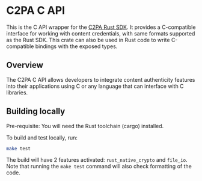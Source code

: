 # C2PA C API

This is the C API wrapper for the [C2PA Rust SDK](../sdk). It provides a C-compatible interface for working with content credentials, with same formats supported as the Rust SDK. This crate can also be used in Rust code to write C-compatible bindings with the exposed types.

## Overview

The C2PA C API allows developers to integrate content authenticity features into their applications using C or any language that can interface with C libraries.

## Building locally

Pre-requisite: You will need the Rust toolchain (cargo) installed.

To build and test locally, run:

```sh
make test
```

The build will have 2 features activated: `rust_native_crypto` and `file_io`.
Note that running the `make test` command will also check formatting of the code.
